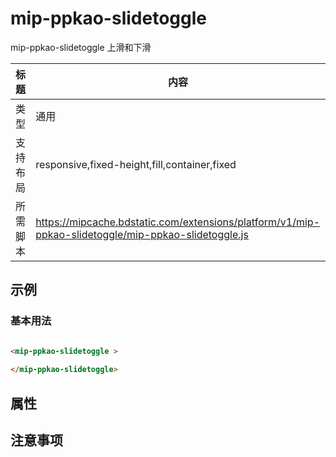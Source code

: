 # mip-ppkao-slidetoggle

mip-ppkao-slidetoggle 上滑和下滑

标题|内容
----|----
类型|通用
支持布局|responsive,fixed-height,fill,container,fixed
所需脚本|https://mipcache.bdstatic.com/extensions/platform/v1/mip-ppkao-slidetoggle/mip-ppkao-slidetoggle.js

## 示例

### 基本用法
```html

<mip-ppkao-slidetoggle >   
    
</mip-ppkao-slidetoggle>
```

## 属性


## 注意事项
